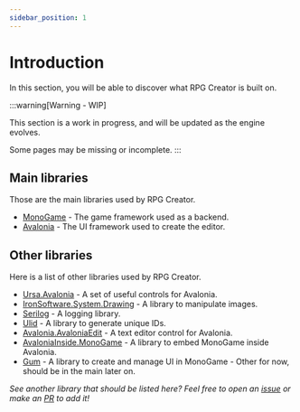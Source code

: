 ```yaml
---
sidebar_position: 1
---
```


# Introduction

In this section, you will be able to discover what RPG Creator is built on.

:::warning[Warning - WIP]

This section is a work in progress, and will be updated as the engine evolves.

Some pages may be missing or incomplete.
:::

## Main libraries
Those are the main libraries used by RPG Creator.
- [MonoGame](./monogame.md) - The game framework used as a backend.
- [Avalonia](./avalonia.md) - The UI framework used to create the editor.

## Other libraries
Here is a list of other libraries used by RPG Creator.
- [Ursa.Avalonia](./ursa-avalonia.md) - A set of useful controls for Avalonia.
- [IronSoftware.System.Drawing](./ironsoftware-system-drawing.md) - A library to manipulate images.
- [Serilog](./serilog.md) - A logging library.
- [Ulid](./ulid.md) - A library to generate unique IDs.
- [Avalonia.AvaloniaEdit](./avaloniaedit.md) - A text editor control for Avalonia.
- [AvaloniaInside.MonoGame](./avaloniainside-monogame.md) - A library to embed MonoGame inside Avalonia.
- [Gum](./gum.md) - A library to create and manage UI in MonoGame - Other for now, should be in the main later on.

*See another library that should be listed here? Feel free to open an [issue](https://github.com/Ward727a/rpgcreator-doc/issues/new/choose) or make an [PR](/docs/Glossary.md#pr) to add it!*